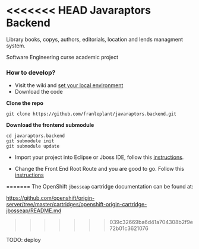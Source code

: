 <<<<<<< HEAD
Javaraptors Backend 
========================

Library books, copys, authors, editorials, location and lends managment system.

Software Engineering curse academic project



### How to develop?

* Visit the wiki and [set your local environment](https://github.com/franleplant/javaraptors.backend/wiki/Setting-backend-Development-environment)
* Download the code

**Clone the repo**

    git clone https://github.com/franleplant/javaraptors.backend.git
    
    
    
    
**Download the frontend submodule**



    cd javaraptors.backend
    git submodule init
    git submodule update
    
    
    
    
    
    
    
* Import your project into Eclipse or Jboss IDE, follow this [instructions](https://github.com/franleplant/javaraptors.backend/wiki/Import-Maven-project-into-Eclipse).

* Change the Front End Root Route  and you are good to go. Follow this [instructions](https://github.com/franleplant/javaraptors.backend/wiki/Front-End-integration)


=======
The OpenShift `jbosseap` cartridge documentation can be found at:

https://github.com/openshift/origin-server/tree/master/cartridges/openshift-origin-cartridge-jbosseap/README.md
>>>>>>> 039c32669ba6d41a704308b2f9e72b01c3621076



TODO: deploy